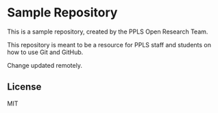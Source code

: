# Sample Repository
This is a sample repository, created by the PPLS Open Research Team.

This repository is meant to be a resource for PPLS staff and students on how to use Git and GitHub.

Change updated remotely.

## License
MIT


